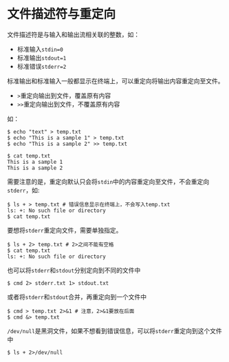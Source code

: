 # 文件描述符与重定向

文件描述符是与输入和输出流相关联的整数，如：

- 标准输入`stdin=0`
- 标准输出`stdout=1`
- 标准错误`stderr=2`

标准输出和标准输入一般都显示在终端上，可以重定向将输出内容重定向至文件。

- `>`重定向输出到文件，覆盖原有内容
- `>>`重定向输出到文件，不覆盖原有内容

如：

```shell
$ echo "text" > temp.txt
$ echo "This is a sample 1" > temp.txt
$ echo "This is a sample 2" >> temp.txt

$ cat temp.txt
This is a sample 1
This is a sample 2
```

需要注意的是，重定向默认只会将`stdin`中的内容重定向至文件，不会重定向`stderr`，如:

```shell
$ ls + > temp.txt # 错误信息显示在终端上，不会写入temp.txt
ls: +: No such file or directory
$ cat temp.txt
```

要想将`stderr`重定向文件，需要单独指定。

```shell
$ ls + 2> temp.txt # 2>之间不能有空格
$ cat temp.txt
ls: +: No such file or directory
```

也可以将`stderr`和`stdout`分别定向到不同的文件中

```shell
$ cmd 2> stderr.txt 1> stdout.txt
```

或者将`stderr`和`stdout`合并，再重定向到一个文件中

```shell
$ cmd > temp.txt 2>&1 # 注意，2>&1要放在后面
$ cmd &> temp.txt
```

`/dev/null`是黑洞文件，如果不想看到错误信息，可以将`stderr`重定向到这个文件中

```shell
$ ls + 2>/dev/null
```

